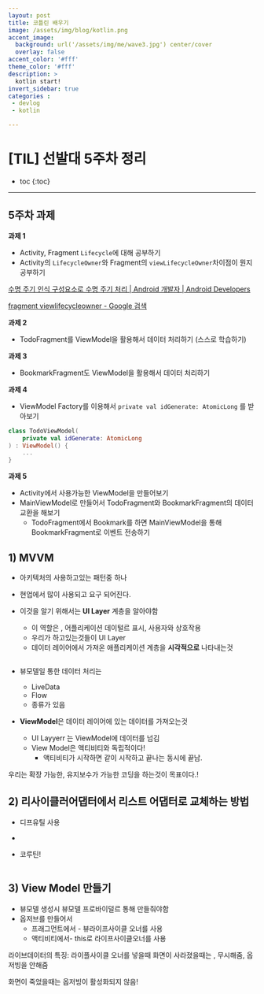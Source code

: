 ```yaml
---
layout: post
title: 코틀린 배우기
image: /assets/img/blog/kotlin.png
accent_image: 
  background: url('/assets/img/me/wave3.jpg') center/cover
  overlay: false
accent_color: '#fff'
theme_color: '#fff'
description: >
  kotlin start!
invert_sidebar: true
categories :
 - devlog	
 - kotlin

---
```


# [TIL] 선발대 5주차 정리

* toc
{:toc}
---

## 5주차 과제

**과제 1**

- Activity, Fragment `Lifecycle`에 대해 공부하기
- Activity의 `LifecycleOwner`와 Fragment의 `viewLifecycleOwner`차이점이 뭔지 공부하기

[수명 주기 인식 구성요소로 수명 주기 처리  | Android 개발자  | Android Developers](https://developer.android.com/topic/libraries/architecture/lifecycle?hl=ko)

[fragment viewlifecycleowner - Google 검색](https://www.google.com/search?q=fragment+viewlifecycleowner&sca_esv=564868581&bih=1010&biw=1792&hl=ko&sxsrf=AB5stBgFzpUlBL1PRzcA-ez8kksMoVCEwg:1694564579154&ei=4wABZeT6CLTe1e8PoKaB8A0&oq=fragmen&gs_lp=Egxnd3Mtd2l6LXNlcnAiB2ZyYWdtZW4qAggAMgcQIxiKBRgnMgcQIxiKBRgnMgcQABiKBRhDMhAQABiABBgUGIcCGLEDGIMBMgUQABiABDIHEAAYigUYQzIFEAAYgAQyBRAAGIAEMgUQABiABDIFEAAYgARIhg1QogJYzghwAXgAkAEAmAGJAaABvgeqAQMwLji4AQPIAQD4AQHCAgoQABhHGNYEGLADwgINEC4YigUYxwEY0QMYQ8ICCxAAGIAEGLEDGIMBwgIREC4YgAQYsQMYgwEYxwEY0QPiAwQYACBBiAYBkAYK&sclient=gws-wiz-serp)

**과제 2**

- TodoFragment를 ViewModel을 활용해서 데이터 처리하기 (스스로 학습하기)

**과제 3**

- BookmarkFragment도 ViewModel을 활용해서 데이터 처리하기

**과제 4**

- ViewModel Factory를 이용해서 `private val idGenerate: AtomicLong` 를 받아보기

```kotlin
class TodoViewModel(
    private val idGenerate: AtomicLong
) : ViewModel() {
	...
}
```

**과제 5**

- Activity에서 사용가능한 ViewModel을 만들어보기
- MainViewModel로 만들어서 TodoFragment와 BookmarkFragment의 데이터 교환을 해보기
  - TodoFragment에서 Bookmark를 하면 MainViewModel을 통해 BookmarkFragment로 이벤트 전송하기



## 1) MVVM

- 아키텍처의 사용하고있는 패턴중 하나

- 현업에서 많이 사용되고 요구 되어진다.

- 이것을 알기 위해서는 **UI Layer** 계층을 알아야함

  - 이 역할은 , 어플리케이션 데이털르 표시, 사용자와 상호작용
  - 우리가 하고있는것들이 UI Layer 
  - 데이터 레이어에서 가져온 애플리케이션 계층을 **시각적으로** 나타내는것
  
  ```
  
  ```

* 뷰모델일 통한 데이터 처리는 
  * LiveData
  * Flow 
  * 종류가 있음

* **ViewModel**은 데이터 레이어에 있는 데이터를 가져오는것
  * UI Layyerr 는 ViewModel에 데이터를 넘김
  * View Model은 액티비티와 독립적이다! 
    * 액티비티가 시작하면 같이 시작하고 끝나는 동시에 끝남.



우리는 확장 가능한, 유지보수가 가능한 코딩을 하는것이 목표이다.!



## 2) 리사이클러어댑터에서 리스트 어댑터로 교체하는 방법

- 디프유틸 사용

- 

- 코루틴! 

  ```
  
  ```




## 3) View Model 만들기

* 뷰모델 생성시 뷰모델 프로바이덜르 통해 만들줘야함
* 옵저브를 만들어서 
  * 프래그먼트에서 - 뷰라이프사이클 오너를 사용
  * 액티비티에서- this로 라이프사이클오너를 사용
  

라이브데이터의 특징: 라이플사이클 오너를 넣을때 화면이 사라졌을때는 , 무시해줌, 옵저빙을 안해줌

화면이 죽었을때는 옵저빙이 활성화되지 않음!



